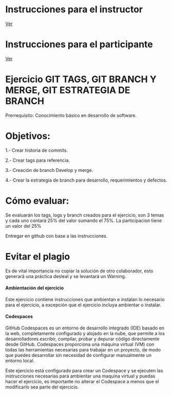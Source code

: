 # **Instrucciones para el instructor**
[Ver](Instrucciones/Readme_instructor.md)


# **Instrucciones para el participante**
[Ver](Instrucciones/Readme_participante.md)



# Ejercicio GIT TAGS, GIT BRANCH Y MERGE, GIT ESTRATEGIA DE BRANCH 

Prerrequisito: Conocimiento básico en desarrollo de software.

# **Objetivos:**
1.- Crear historia de commits.

2.- Crear tags para referencia. 

3.- Creación de branch Develop y merge.

4.- Crear la estrategia de branch para desarrollo, requerimientos y defectos.

# **Cómo evaluar:**
Se evaluarán los tags, logs y branch creados para el ejercicio, son 3 temas y cada uno contará 25% del valor sumando el 75%.
La participacion tiene un valor del 25%


Entregar en github con base a las instrucciones.

# Evitar el plagio
Es de vital importancia no copiar la solución de otro colaborador, esto generará una práctica desleal y se levantará un Warning.


#### Ambientación del ejercicio 
Este ejercicio contiene instrucciones que ambientan e instalan lo necesario para el ejercicio, a excepción que el ejercicio incluya ambientar o instalar.


#### Codespaces

GitHub Codespaces es un entorno de desarrollo integrado (IDE) basado en la web, completamente configurado y alojado en la nube, que permite a los desarrolladores escribir, compilar, probar y depurar código directamente desde GitHub. Codespaces proporciona una máquina virtual (VM) con todas las herramientas necesarias para trabajar en un proyecto, de modo que puedes desarrollar sin necesidad de configurar manualmente un entorno local.

Este ejercicio está configurado para crear un Codespace y se ejecuten las instrucciones necesarias para ambientar una maquina virtual y puedas hacer el ejercicio, es importante no alterar el Codespace a menos que el modificarlo sea parte del ejercicio.
